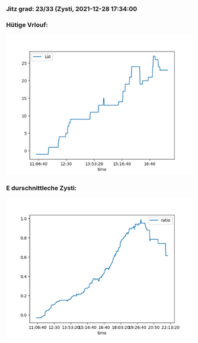 ### Jitz grad: 23/33 (Zysti, 2021-12-28 17:34:00

### Hütige Vrlouf:
![Graph](Today.png)

### E durschnittleche Zysti:
![Graph](Zysti.png)